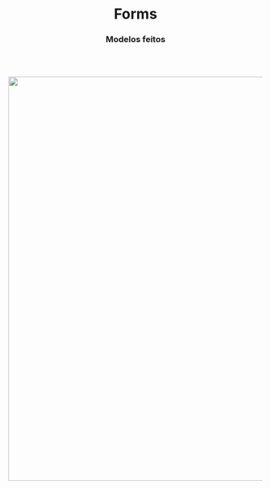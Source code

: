 <h1 align="center">
  Forms
</h1>
<h3 align="center">
  Modelos feitos
</h3>
<br><br>
<p align="center">
  <img src="https://user-images.githubusercontent.com/125685533/244805065-191ceb25-9e8a-4313-934d-478108e509e0.gif" width="800px">
</p>
